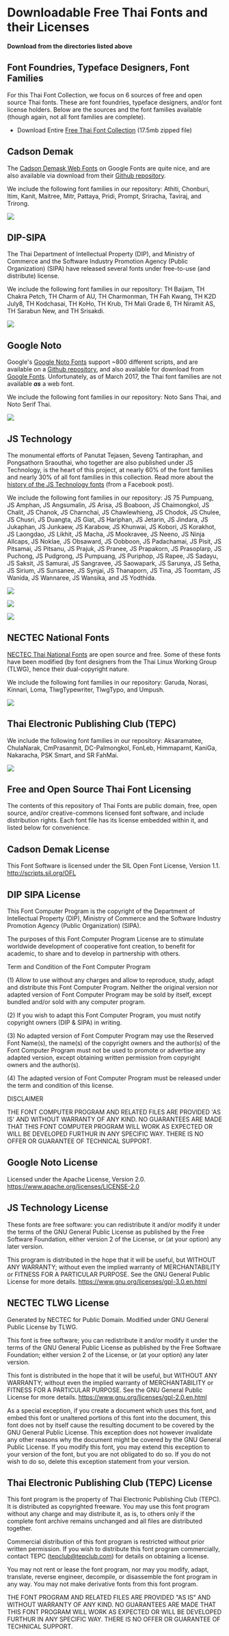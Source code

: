 # Downloadable Free Thai Fonts and their Licenses

**Download from the directories listed above**

## Font Foundries, Typeface Designers, Font Families

For this Thai Font Collection, we focus on 6 sources of free and open source Thai fonts. These are font foundries, typeface designers, and/or font license holders. Below are the sources and the font families available (though again, not all font families are complete).

- Download Entire [Free Thai Font Collection](https://github.com/lannainnovation/thai-font-collection/blob/master/downloadable-free-thai-fonts/free-thai-font-collection.zip) (17.5mb zipped file)

## Cadson Demak

The [Cadson Demask Web Fonts](https://fonts.google.com/?subset=thai) on Google Fonts are quite nice, and are also available via download from their [Github repository](https://github.com/cadsondemak).

We include the following font families in our repository: Athiti, Chonburi, Itim, Kanit, Maitree, Mitr, Pattaya, Pridi, Prompt, Sriracha, Taviraj, and Trirong.

[![](https://lanna.io/images/lanna/fonts/cadson-demak-free-thai-fonts-m.png)](https://lanna.io/images/lanna/fonts/cadson-demak-free-thai-fonts-l.png)

<p style="clear:both;"></p>

## DIP-SIPA

The Thai Department of Intellectual Property (DIP), and Ministry of Commerce and the Software Industry Promotion Agency (Public Organization) (SIPA) have released several fonts under free-to-use (and distribute) license.

We include the following font families in our repository: TH Baijam, TH Chakra Petch, TH Charm of AU, TH Charmonman, TH Fah Kwang, TH K2D July8, TH Kodchasai, TH KoHo, TH Krub, TH Mali Grade 6, TH Niramit AS, TH Sarabun New, and TH Srisakdi.

[![](https://lanna.io/images/lanna/fonts/dip-sipa-free-thai-fonts-m.png)](https://lanna.io/images/lanna/fonts/dip-sipa-free-thai-fonts-l.png)

<p style="clear:both;"></p>

## Google Noto

Google's [Google Noto Fonts](https://github.com/googlei18n/noto-fonts) support ~800 different scripts, and are available on a [Github repository](https://github.com/googlei18n/noto-fonts), and also available for download from [Google Fonts](https://fonts.google.com/?query=noto+s). Unfortunately, as of March 2017, the Thai font families are not available ***as*** a web font.

We include the following font families in our repository: Noto Sans Thai, and Noto Serif Thai.

[![](https://lanna.io/images/lanna/fonts/google-noto-free-thai-fonts-m.png)](https://lanna.io/images/lanna/fonts/google-noto-free-thai-fonts-l.png)

<p style="clear:both;"></p>

## JS Technology

The monumental efforts of Panutat Tejasen, Seveng Tantiraphan, and Pongsathorn Sraouthai, who together are also published under JS Technology, is the heart of this project, at nearly 60% of the font families and nearly 30% of all font families in this collection. Read more about the [history of the JS Technology fonts](https://m.facebook.com/photo.php?fbid=548544991889214&id=100002011547717&set=a.206635192746864.49374.100002011547717&refid=13&__tn__=%2B%3E) (from a Facebook post).

We include the following font families in our repository: JS 75 Pumpuang, JS Amphan, JS Angsumalin, JS Arisa, JS Boaboon, JS Chaimongkol, JS Chalit, JS Chanok, JS Charnchai, JS Chawlewhieng, JS Chodok, JS Chulee, JS Chusri, JS Duangta, JS Giat, JS Hariphan, JS Jetarin, JS Jindara, JS Jukaphan, JS Junkaew, JS Karabow, JS Khunwai, JS Kobori, JS Korakhot, JS Laongdao, JS Likhit, JS Macha, JS Mookravee, JS Neeno, JS Ninja Allcaps, JS Noklae, JS Obsaward, JS Oobboon, JS Padachamai, JS Pisit, JS Pitsamai, JS Pitsanu, JS Prajuk, JS Pranee, JS Prapakorn, JS Prasoplarp, JS Puchong, JS Pudgrong, JS Pumpuang, JS Puriphop, JS Rapee, JS Sadayu, JS Saksit, JS Samurai, JS Sangravee, JS Saowapark, JS Sarunya, JS Setha, JS Sirium, JS Sunsanee, JS Synjai, JS Thanaporn, JS Tina, JS Toomtam, JS Wanida, JS Wannaree, JS Wansika, and JS Yodthida.

[![](https://lanna.io/images/lanna/fonts/js-technology-free-thai-fonts-1-of-3-m.png)](https://lanna.io/images/lanna/fonts/js-technology-free-thai-fonts-1-of-3-l.png)

<p style="clear:both;"></p>

[![](https://lanna.io/images/lanna/fonts/js-technology-free-thai-fonts-2-of-3-m.png)](https://lanna.io/images/lanna/fonts/js-technology-free-thai-fonts-2-of-3-l.png)

<p style="clear:both;"></p>

[![](https://lanna.io/images/lanna/fonts/js-technology-free-thai-fonts-3-of-3-m.png)](https://lanna.io/images/lanna/fonts/js-technology-free-thai-fonts-3-of-3-l.png)

<p style="clear:both;"></p>

## NECTEC National Fonts

[NECTEC Thai National Fonts](https://www.nectec.or.th/pub/review-software/font/national-fonts.html) are open source and free. Some of these fonts have been modified (by font designers from the Thai Linux Working Group (TLWG), hence their dual-copyright nature.

We include the following font families in our repository: Garuda, Norasi, Kinnari, Loma, TlwgTypewriter, TlwgTypo, and Umpush.

[![](https://lanna.io/images/lanna/fonts/nectec-tlwg-free-thai-fonts-m.png)](https://lanna.io/images/lanna/fonts/nectec-tlwg-free-thai-fonts-l.png)

<p style="clear:both;"></p>

## Thai Electronic Publishing Club (TEPC)

We include the following font families in our repository: Aksaramatee, ChulaNarak, CmPrasanmit, DC-Palmongkol, FonLeb, Himmaparnt, KaniGa, Nakaracha, PSK Smart, and SR FahMai.

[![](https://lanna.io/images/lanna/fonts/tepc-free-thai-fonts-m.png)](https://lanna.io/images/lanna/fonts/tepc-free-thai-fonts-l.png)

<p style="clear:both;"></p>

## Free and Open Source Thai Font Licensing

The contents of this repository of Thai Fonts are public domain, free, open source, and/or creative-commons licensed font software, and include distribution rights. Each font file has its license embedded within it, and listed below for convenience.

## Cadson Demak License

This Font Software is licensed under the SIL Open Font License, Version 1.1. <http://scripts.sil.org/OFL>

## DIP SIPA License

This Font Computer Program is the copyright of the Department of Intellectual Property (DIP), Ministry of Commerce and the Software Industry Promotion Agency (Public Organization) (SIPA).

The purposes of this Font Computer Program License are to stimulate worldwide development of cooperative font creation, to benefit for academic, to share and to develop in partnership with others.

Term and Condition of the Font Computer Program

(1) Allow to use without any charges and allow to reproduce, study, adapt and distribute this Font Computer Program. Neither the original version nor adapted version of Font Computer Program may be sold by itself, except bundled and/or sold with any computer program.

(2) If you wish to adapt this Font Computer Program, you must notify copyright owners (DIP & SIPA) in writing.

(3) No adapted version of Font Computer Program may use the Reserved Font Name(s), the name(s) of the copyright owners and the author(s) of the Font Computer Program must not be used to promote or advertise any adapted version, except obtaining written permission from copyright owners and the author(s).

(4) The adapted version of Font Computer Program must be released under the term and condition of this license.

DISCLAIMER

THE FONT COMPUTER PROGRAM AND RELATED FILES ARE PROVIDED 'AS IS' AND WITHOUT WARRANTY OF ANY KIND. NO GUARANTEES ARE MADE THAT THIS FONT COMPUTER PROGRAM WILL WORK AS EXPECTED OR WILL BE DEVELOPED FURTHUR IN ANY SPECIFIC WAY. THERE IS NO OFFER OR GUARANTEE OF TECHNICAL SUPPORT.

## Google Noto License

Licensed under the Apache License, Version 2.0. <https://www.apache.org/licenses/LICENSE-2.0>

## JS Technology License

These fonts are free software: you can redistribute it and/or modify it under the terms of the GNU General Public License as published by the Free Software Foundation, either version 2 of the License, or (at your option) any later version.

This program is distributed in the hope that it will be useful, but WITHOUT ANY WARRANTY; without even the implied warranty of MERCHANTABILITY or FITNESS FOR A PARTICULAR PURPOSE. See the GNU General Public License for more details. <https://www.gnu.org/licenses/gpl-3.0.en.html>

## NECTEC TLWG License

Generated by NECTEC for Public Domain. Modified under GNU General Public License by TLWG.

This font is free software; you can redistribute it and/or modify it under the terms of the GNU General Public License as published by the Free Software Foundation; either version 2 of the License, or (at your option) any later version.

This font is distributed in the hope that it will be useful, but WITHOUT ANY WARRANTY; without even the implied warranty of MERCHANTABILITY or FITNESS FOR A PARTICULAR PURPOSE. See the GNU General Public License for more details. <https://www.gnu.org/licenses/gpl-2.0.en.html>

As a special exception, if you create a document which uses this font, and embed this font or unaltered portions of this font into the document, this font does not by itself cause the resulting document to be covered by the GNU General Public License. This exception does not however invalidate any other reasons why the document might be covered by the GNU General Public License. If you modify this font, you may extend this exception to your version of the font, but you are not obligated to do so. If you do not wish to do so, delete this exception statement from your version.

## Thai Electronic Publishing Club (TEPC) License

This font program is the property of Thai Electronic Publishing Club (TEPC). It is distributed as copyrighted freeware. You may use this font program without any charge and may distribute it, as is, to others only if the complete font archive remains unchanged and all files are distributed together.

Commercial distribution of this font program is restricted without prior written permission. If you wish to distribute this font program commercially, contact TEPC (tepclub@tepclub.com) for details on obtaining a license.

You may not rent or lease the font program, nor may you modify, adapt, translate, reverse engineer, decompile, or disassemble the font program in any way. You may not make derivative fonts from this font program.

THE FONT PROGRAM AND RELATED FILES ARE PROVIDED "AS IS" AND WITHOUT WARRANTY OF ANY KIND. NO GUARANTEES ARE MADE THAT THIS FONT PROGRAM WILL WORK AS EXPECTED OR WILL BE DEVELOPED FURTHUR IN ANY SPECIFIC WAY. THERE IS NO OFFER OR GUARANTEE OF TECHNICAL SUPPORT.
